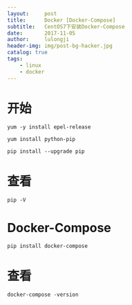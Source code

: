```yaml
---
layout:     post
title:      Docker [Docker-Compose]
subtitle:   CentOS7下安装Docker-Compose
date:       2017-11-05
author:     lulongji
header-img: img/post-bg-hacker.jpg
catalog: true
tags:
    - linux
    - docker
---
```


# 开始

    yum -y install epel-release

    yum install python-pip

    pip install --upgrade pip

# 查看

    pip -V

# Docker-Compose

    pip install docker-compose

# 查看

    docker-compose -version


